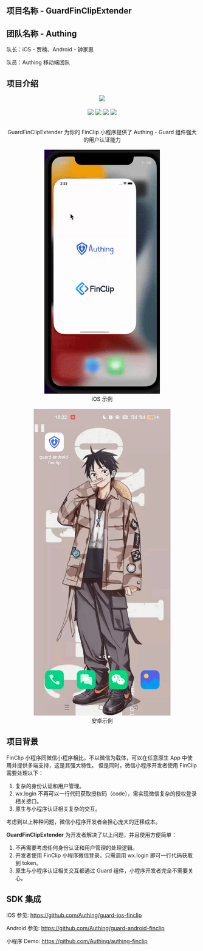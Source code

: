 ## 项目名称 - GuardFinClipExtender

## 团队名称 - Authing

队长：iOS - 贾楠、Android - 钟家惠

队员：Authing 移动端团队

## 项目介绍

<div align=center><img width="300" src="https://files.authing.co/authing-console/authing-logo-new-20210924.svg"></div>
<br/>
<div align="center">
  <a href="https://docs.authing.cn/v2/" target="_blank"><img src="https://img.shields.io/badge/docs-passing-success"></a>
  <a href="https://forum.authing.cn/" target="_blank"><img src="https://img.shields.io/badge/chat-on%20forum-blue"></a>
  <a href="javascript:;"><img src="https://img.shields.io/badge/License-MIT-brightgreen"></a>
  <a href="javascript:;"><img src="https://img.shields.io/badge/PRs-welcome-green"></a>
<br/>
<br>

GuardFinClipExtender 为你的 FinClip 小程序提供了 Authing - Guard 组件强大的用户认证能力
<br>
<br>
![image](https://github.com/Authing/guard-ios-finclip/blob/dev_README/images-folder/demo.gif?raw=true)
<br>
iOS 示例
<br>
<br>
![image](https://github.com/Authing/guard-android-finclip/blob/master/images-folder/demo.gif?raw=true)
<br>
安卓示例

</div>

## 项目背景

FinClip 小程序同微信小程序相比，不以微信为载体，可以在任意原生 App 中使用并提供多端支持，这是其强大特性。
但是同时，微信小程序开发者使用 FinClip 需要处理以下：
1. 复杂的身份认证和用户管理。
2. wx.login 不再可以一行代码获取授权码（code），需实现微信复杂的授权登录相关接口。
3. 原生与小程序认证相关复杂的交互。

考虑到以上种种问题，微信小程序开发者会担心庞大的迁移成本。

**GuardFinClipExtender** 为开发者解决了以上问题，并且使用方便简单：
1. 不再需要考虑任何身份认证和用户管理的处理逻辑。
2. 开发者使用 FinClip 小程序微信登录，只需调用 wx.login 即可一行代码获取到 token。
3. 原生与小程序认证相关交互都通过 Guard 组件，小程序开发者完全不需要关心。

## SDK 集成
iOS 参见: https://github.com/Authing/guard-ios-finclip

Android 参见: https://github.com/Authing/guard-android-finclip

小程序 Demo: https://github.com/Authing/authing-finclip

